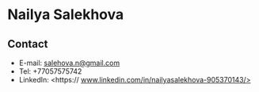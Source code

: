 # Nailya Salekhova

## Contact
- E-mail: salehova.n@gmail.com
- Tel: +77057575742
- LinkedIn: <https:// www.linkedin.com/in/nailyasalekhova-905370143/> 
